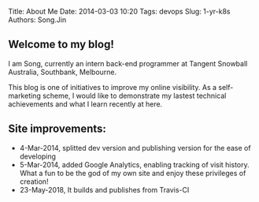 Title: About Me
Date: 2014-03-03 10:20
Tags: devops
Slug: 1-yr-k8s
Authors: Song.Jin

## Welcome to my blog!

I am Song, currently an intern back-end programmer at Tangent Snowball Australia, Southbank, Melbourne.

This blog is one of initiatives to improve my online visibility. As a self-marketing scheme, I would like to demonstrate my lastest technical achievements and what I learn recently at here.

Site improvements:
------------------
- 4-Mar-2014, splitted dev version and publishing version for the ease of developing
- 5-Mar-2014, added Google Analytics, enabling tracking of visit history. What a fun to be the god of my own site and enjoy these privileges of creation!
- 23-May-2018, It builds and publishes from Travis-CI